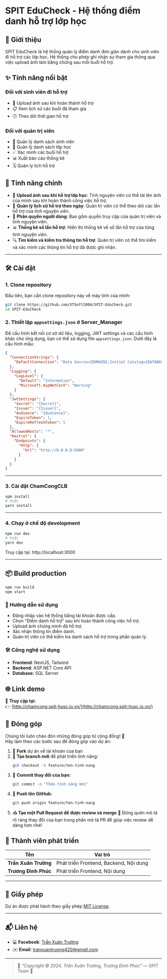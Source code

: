 # SPIT EduCheck - Hệ thống điểm danh hỗ trợ lớp học

## 📌 Giới thiệu
SPIT EduCheck là hệ thống quản lý điểm danh đơn giản dành cho sinh viên đi hỗ trợ các lớp học. Hệ thống cho phép ghi nhận sự tham gia thông qua việc upload ảnh làm bằng chứng sau mỗi buổi hỗ trợ.

## ✨ Tính năng nổi bật
### Đối với sinh viên đi hỗ trợ
- 📸 Upload ảnh sau khi hoàn thành hỗ trợ
- 📋 Xem lịch sử các buổi đã tham gia
- 🕒 Theo dõi thời gian hỗ trợ

### Đối với quản trị viên
- 👥 Quản lý danh sách sinh viên
- 👥 Quản lý danh sách lớp học
- ✅ Xác minh các buổi hỗ trợ
- 📊 Xuất báo cáo thống kê
- 🗓️ Quản lý lịch hỗ trợ

## 🌟 Tính năng chính

- 📸 **Upload ảnh sau khi hỗ trợ lớp học**: Tình nguyện viên có thể tải lên ảnh của mình sau khi hoàn thành công việc hỗ trợ.
- 📅 **Quản lý lịch sử hỗ trợ theo ngày**: Quản trị viên có thể theo dõi các lần hỗ trợ của tình nguyện viên.
- 👥 **Phân quyền người dùng**: Bao gồm quyền truy cập của quản trị viên và tình nguyện viên.
- 📊 **Thống kê số lần hỗ trợ**: Hiển thị thống kê về số lần hỗ trợ của từng tình nguyện viên.
- 🔍 **Tìm kiếm và kiểm tra thông tin hỗ trợ**: Quản trị viên có thể tìm kiếm và xác minh các thông tin hỗ trợ đã được ghi nhận.

---

## 🛠️ Cài đặt

### 1. Clone repository

Đầu tiên, bạn cần clone repository này về máy tính của mình:

```bash
git clone https://github.com/XTSoft2004/SPIT-EduCheck.git
cd SPIT-EduCheck
```


### 2. Thiết lập `appsettings.json` ở Server_Manager

Để cấu hình kết nối cơ sở dữ liệu, logging, JWT settings và các cấu hình khác cho ứng dụng, bạn có thể sử dụng file `appsettings.json`. Dưới đây là cấu hình mẫu:

```json
{
  "ConnectionStrings": {
    "DefaultConnection": "Data Source={DOMAIN};Initial Catalog={DATABASE_NAME};User ID={Username};Password={Password};TrustServerCertificate=True;MultipleActiveResultSets=True"
  },
  "Logging": {
    "LogLevel": {
      "Default": "Information",
      "Microsoft.AspNetCore": "Warning"
    }
  },
  "JwtSettings": {
    "Secret": "{Secret}",
    "Issuer": "{Issuer}",
    "Audience": "{Audience}",
    "ExpireToken": 1,
    "ExpireRefreshToken": 5
  },
  "AllowedHosts": "*",
  "Kestrel": {
    "Endpoints": {
      "Http": {
        "Url": "http://0.0.0.0:5000"
      }
    }
  }
}
```


---
### 3. Cài đặt ChamCongCLB

```bash
npm install
# hoặc
yarn install
```

---
### 4. Chạy ở chế độ development

```bash
npm run dev
# hoặc
yarn dev
```
Truy cập tại: http://localhost:3000

---
## 📦 Build production

```bash
npm run build
npm start
```


### 📝 Hướng dẫn sử dụng

- Đăng nhập vào hệ thống bằng tài khoản được cấp.
- Chọn "Điểm danh hỗ trợ" sau khi hoàn thành công việc hỗ trợ.
- Upload ảnh chứng minh đã hỗ trợ.
- Xác nhận thông tin điểm danh.
- Quản trị viên có thể kiểm tra danh sách hỗ trợ trong phần quản lý.

### 🛠️ Công nghệ sử dụng

- **Frontend**: NextJS, Tailwind
- **Backend**: ASP.NET Core API
- **Database**: SQL Server

## 🌐 Link demo

📍 **Truy cập tại:**  
👉 [http://chamcong.spit-husc.io.vn/](http://chamcong.spit-husc.io.vn/)

## 🤝 Đóng góp

Chúng tôi luôn chào đón những đóng góp từ cộng đồng! 💪  
Hãy làm theo các bước sau để đóng góp vào dự án:

1. 🍴 **Fork** dự án về tài khoản của bạn  
2. 🌱 **Tạo branch mới** để phát triển tính năng:
   ```bash
   git checkout -b feature/ten-tinh-nang
   ```
3. 💾 **Commit thay đổi của bạn:**
    ```bash
    git commit -m "Thêm tính năng mới"
    ```
4. 🚀 **Push lên GitHub:**
    ```bash
    git push origin feature/ten-tinh-nang
    ```
5. 📥 **Tạo một Pull Request để được review và merge**
🙌 Đừng quên mô tả rõ ràng thay đổi của bạn trong phần mô tả PR để giúp việc review dễ dàng hơn nhé!

## 👥 Thành viên phát triển

| Tên                    | Vai trò                                  |
|------------------------|-------------------------------------------|
| **Trần Xuân Trường**         | Phát triển Frontend, Backend, Nội dung      |
| **Trương Đình Phúc** | Phát triển Frontend, Nội dung        |

---

## 📄 Giấy phép

Dự án được phát hành theo giấy phép [MIT License](LICENSE).

---

## 📬 Liên hệ

- 💻 **Facebook**: [Trần Xuân Trường](https://www.facebook.com/xuantruong.war.clone.code)  
- ✉️ **Email**: tranxuantruong420@gmail.com

---

> 🧠 *"Copyright © 2024, Trần Xuân Trường, Trương Đình Phúc"* — SPIT Team 💙
